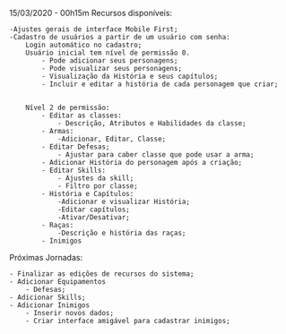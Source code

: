 15/03/2020 - 00h15m
Recursos disponíveis:

    -Ajustes gerais de interface Mobile First;
    -Cadastro de usuários a partir de um usuário com senha:
        Login automático no cadastro;
        Usuário inicial tem nível de permissão 0.     
            - Pode adicionar seus personagens;
            - Pode visualizar seus personagens;
            - Visualização da História e seus capítulos;
            - Incluir e editar a história de cada personagem que criar;
    
        
        Nível 2 de permissão:
            - Editar as classes:
                - Descrição, Atributos e Habilidades da classe;
            - Armas:
                -Adicionar, Editar, Classe;
            - Editar Defesas;
                - Ajustar para caber classe que pode usar a arma;
            - Adicionar História do personagem após a criação;
            - Editar Skills:
                - Ajustes da skill;
                - Filtro por classe;
            - História e Capítulos:
                -Adicionar e visualizar História;
                -Editar capítulos;
                -Ativar/Desativar;
            - Raças:
                -Descrição e história das raças;
            - Inimigos

Próximas Jornadas:

    - Finalizar as edições de recursos do sistema;
    - Adicionar Equipamentos
        - Defesas;
    - Adicionar Skills;
    - Adicionar Inimigos
        - Inserir novos dados;
        - Criar interface amigável para cadastrar inimigos;
    

    

